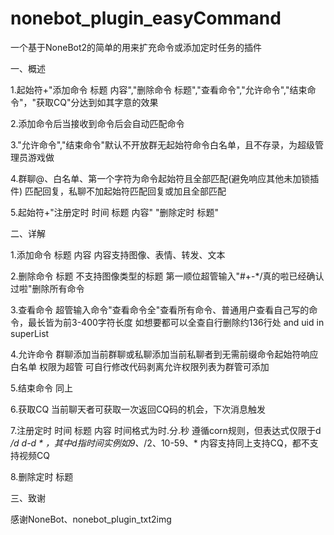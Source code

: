 # nonebot_plugin_easyCommand
 一个基于NoneBot2的简单的用来扩充命令或添加定时任务的插件

一、概述

1.起始符+"添加命令 标题 内容","删除命令 标题","查看命令","允许命令","结束命令"，"获取CQ"分达到如其字意的效果

2.添加命令后当接收到命令后会自动匹配命令

3."允许命令","结束命令"默认不开放群无起始符命令白名单，且不存录，为超级管理员游戏做

4.群聊@、白名单、第一个字符为命令起始符且全部匹配(避免响应其他未加锁插件) 匹配回复，私聊不加起始符匹配回复或加且全部匹配

5.起始符+"注册定时 时间 标题 内容" "删除定时 标题"


二、详解

1.添加命令 标题 内容 内容支持图像、表情、转发、文本

2.删除命令 标题 不支持图像类型的标题 第一顺位超管输入"#+-*/真的啦已经确认过啦"删除所有命令

3.查看命令 超管输入命令"查看命令全"查看所有命令、普通用户查看自己写的命令，最长皆为前3-400字符长度  如想要都可以全查自行删除约136行处 and uid in superList

4.允许命令 群聊添加当前群聊或私聊添加当前私聊者到无需前缀命令起始符响应白名单 权限为超管 可自行修改代码剥离允许权限列表为群管可添加

5.结束命令 同上

6.获取CQ 当前聊天者可获取一次返回CQ码的机会，下次消息触发

7.注册定时 时间 标题 内容 时间格式为时.分.秒 遵循corn规则，但表达式仅限于d */d d-d * ，其中d指时间实例如9、*/2、10-59、* 
内容支持同上支持CQ，都不支持视频CQ 

8.删除定时 标题

三、致谢

感谢NoneBot、nonebot_plugin_txt2img
